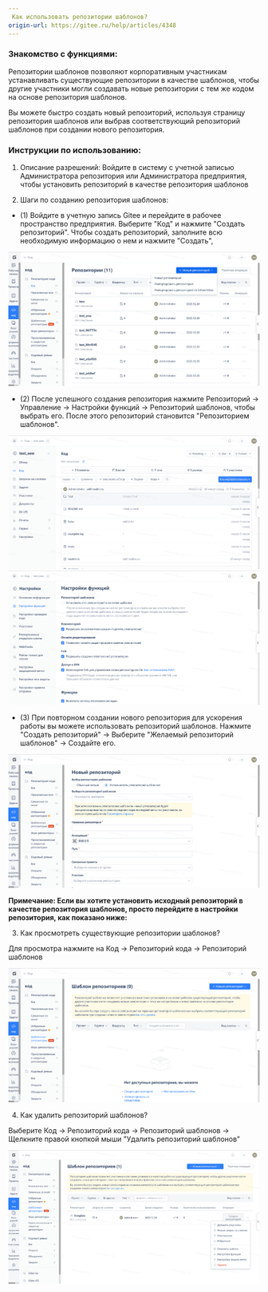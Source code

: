 ```yaml
---
 Как использовать репозитории шаблонов?
origin-url: https://gitee.ru/help/articles/4348
---
```


### **Знакомство с функциями:**

Репозитории шаблонов позволяют корпоративным участникам устанавливать существующие репозитории в качестве шаблонов, чтобы другие участники могли создавать новые репозитории с тем же кодом на основе репозитория шаблонов.

Вы можете быстро создать новый репозиторий, используя страницу репозитория шаблонов или выбрав соответствующий репозиторий шаблонов при создании нового репозитория.

### **Инструкции по использованию:**

1. Описание разрешений: Войдите в систему с учетной записью Администратора репозитория или Администратора предприятия, чтобы установить репозиторий в качестве репозитория шаблонов

2. Шаги по созданию репозитория шаблонов:

- (1) Войдите в учетную запись Gitee и перейдите в рабочее пространство предприятия. Выберите "Код" и нажмите "Создать репозиторий". Чтобы создать репозиторий, заполните всю необходимую информацию о нем и нажмите "Создать",

![Описание изображения](../../../../assets/image214.png)

- (2) После успешного создания репозитория нажмите Репозиторий -> Управление -> Настройки функций -> Репозиторий шаблонов, чтобы выбрать его. После этого репозиторий становится "Репозиторием шаблонов".

![Описание изображения](../../../../assets/image215.png)
![Описание изображения](../../../../assets/image216.png)

- (3) При повторном создании нового репозитория для ускорения работы вы можете использовать репозиторий шаблонов. Нажмите "Создать репозиторий" -> Выберите "Желаемый репозиторий шаблонов" -> Создайте его.

![Описание изображения](../../../../assets/image217.png)

**Примечание: Если вы хотите установить исходный репозиторий в качестве репозитория шаблонов, просто перейдите в настройки репозитория, как показано ниже:**

3. Как просмотреть существующие репозитории шаблонов?

Для просмотра нажмите на Код -> Репозиторий кода -> Репозиторий шаблонов

![Описание изображения](../../../../assets/image218.png)

4. Как удалить репозиторий шаблонов?

Выберите Код -> Репозиторий кода -> Репозиторий шаблонов -> Щелкните правой кнопкой мыши "Удалить репозиторий шаблонов"

![Описание изображения](../../../../assets/image219.png)